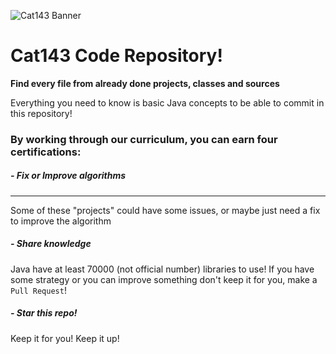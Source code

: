 ![Cat143 Banner](https://raw.githubusercontent.com/EstebanBorai/Cat143/master/src/cat143READMEbanner.png)

Cat143 Code Repository!
======================= 

**Find every file from already done projects, classes and sources**

Everything you need to know is basic Java concepts to be able to commit in this repository!

### By working through our curriculum, you can earn four certifications:
##### - Fix or Improve algorithms
------------
Some of these "projects" could have some issues, or maybe just need a fix to improve the algorithm

##### - Share knowledge
Java have at least 70000 (not official number) libraries to use!
If you have some strategy or you can improve something don't keep it for you, make a `Pull Request`!

##### - Star this repo!
Keep it for you! Keep it up!
